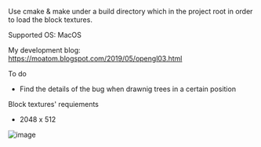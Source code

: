 Use cmake & make under a build directory which in the project root in order to load the block textures.

Supported OS: MacOS

My development blog: https://moatom.blogspot.com/2019/05/opengl03.html

To do
- Find the details of the bug when drawnig trees in a certain position

Block textures' requiements
- 2048 x 512

![image](https://user-images.githubusercontent.com/37573952/57754609-cdb3fc00-7729-11e9-8e23-8bdd51c195b7.png)
